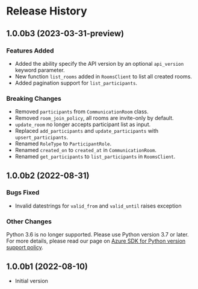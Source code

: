 # Release History

## 1.0.0b3 (2023-03-31-preview)

### Features Added
- Added the ability specify the API version by an optional `api_version` keyword parameter.
- New function `list_rooms` added in `RoomsClient` to list all created rooms.
- Added pagination support for `list_participants`.

### Breaking Changes
- Removed `participants` from `CommunicationRoom` class.
- Removed `room_join_policy`, all rooms are invite-only by default.
- `update_room` no longer accepts participant list as input.
- Replaced `add_participants` and `update_participants` with `upsert_participants`.
- Renamed `RoleType` to `ParticipantRole`.
- Renamed `created_on` to `created_at` in `CommunicationRoom`.
- Renamed `get_participants` to `list_participants` in `RoomsClient`.

## 1.0.0b2 (2022-08-31)

### Bugs Fixed
 - Invalid datestrings for `valid_from` and `valid_until` raises exception

### Other Changes
Python 3.6 is no longer supported. Please use Python version 3.7 or later. For more details, please read our page on [Azure SDK for Python version support policy](https://github.com/Azure/azure-sdk-for-python/wiki/Azure-SDKs-Python-version-support-policy).

## 1.0.0b1 (2022-08-10)

- Initial version
